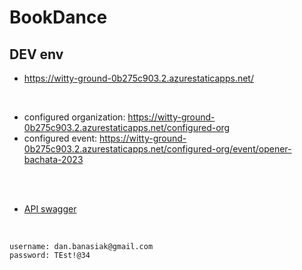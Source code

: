 # BookDance
## DEV env

- https://witty-ground-0b275c903.2.azurestaticapps.net/

<br/>

- configured organization: https://witty-ground-0b275c903.2.azurestaticapps.net/configured-org
- configured event: https://witty-ground-0b275c903.2.azurestaticapps.net/configured-org/event/opener-bachata-2023

<br/>
<br/>

- [API swagger](https://bookdance-dev-app.azurewebsites.net/swagger/index.html)

<br/>

```
username: dan.banasiak@gmail.com
password: TEst!@34
```